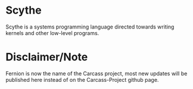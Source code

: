 # Scythe
Scythe is a systems programming language directed towards writing kernels and other low-level programs.

# Disclaimer/Note

Fernion is now the name of the Carcass project, most new updates will be published here instead of on the Carcass-Project github page.
